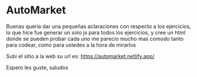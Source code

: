 # AutoMarket


 Buenas queria dar una pequeñas aclaraciones con respecto a los ejercicios,
 lo que hice fue generar un solo js para todos los ejercicios, y cree un html donde se pueden probar cada uno
 me parecio mucho mas comodo tanto para codear, como para ustedes a la hora de mirarlos

 Subi el sitio a la web su url es: https://automarket.netlify.app/

 Espero les guste, saludos
